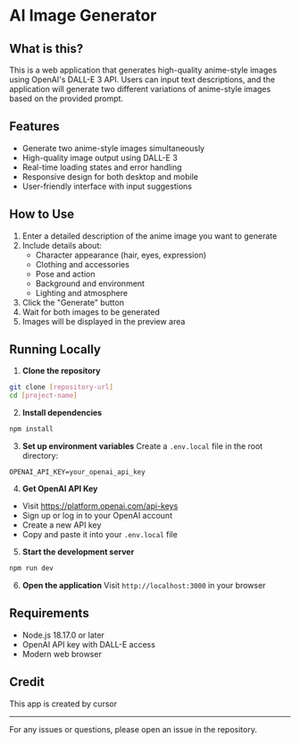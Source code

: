 # AI Image Generator

## What is this?
This is a web application that generates high-quality anime-style images using OpenAI's DALL-E 3 API. Users can input text descriptions, and the application will generate two different variations of anime-style images based on the provided prompt.

## Features
- Generate two anime-style images simultaneously
- High-quality image output using DALL-E 3
- Real-time loading states and error handling
- Responsive design for both desktop and mobile
- User-friendly interface with input suggestions

## How to Use
1. Enter a detailed description of the anime image you want to generate
2. Include details about:
   - Character appearance (hair, eyes, expression)
   - Clothing and accessories
   - Pose and action
   - Background and environment
   - Lighting and atmosphere
3. Click the "Generate" button
4. Wait for both images to be generated
5. Images will be displayed in the preview area

## Running Locally

1. **Clone the repository**
```bash
git clone [repository-url]
cd [project-name]
```

2. **Install dependencies**
```bash
npm install
```

3. **Set up environment variables**
Create a `.env.local` file in the root directory:
```
OPENAI_API_KEY=your_openai_api_key
```

4. **Get OpenAI API Key**
- Visit https://platform.openai.com/api-keys
- Sign up or log in to your OpenAI account
- Create a new API key
- Copy and paste it into your `.env.local` file

5. **Start the development server**
```bash
npm run dev
```

6. **Open the application**
Visit `http://localhost:3000` in your browser

## Requirements
- Node.js 18.17.0 or later
- OpenAI API key with DALL-E access
- Modern web browser

## Credit
This app is created by cursor

---

For any issues or questions, please open an issue in the repository.
